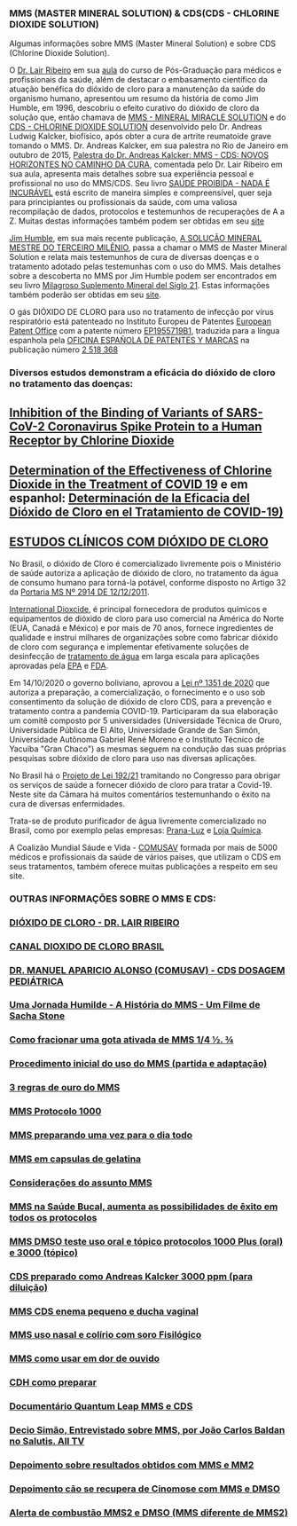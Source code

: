 ### MMS (MASTER MINERAL SOLUTION) & CDS(CDS - CHLORINE DIOXIDE SOLUTION)

Algumas informações sobre MMS (Master Mineral Solution) e sobre CDS (Chlorine Dioxide Solution). 

O [Dr. Lair Ribeiro](https://lairribeiro.com.br/) em sua [aula](https://vimeo.com/591516100) do curso de Pós-Graduação para médicos e profissionais da saúde, além de destacar o embasamento científico da atuação benéfica do dióxido de cloro para a manutenção da saúde do organismo humano, apresentou um resumo da história de como Jim Humble, em 1996, descobriu o efeito curativo do dióxido de cloro  da solução que, então chamava de [MMS - MINERAL MIRACLE SOLUTION](https://www.brighteon.com/87d0d196-eb89-4784-b1c3-013361db4656) e do [CDS - CHLORINE DIOXIDE SOLUTION](https://www.brighteon.com/f333abd4-bf23-4374-bec3-ce08e4994e85) desenvolvido pelo Dr. Andreas Ludwig Kalcker, biofísico, após obter a cura de artrite reumatoide grave tomando o MMS. Dr. Andreas Kalcker, em sua palestra no Rio de Janeiro em outubro de 2015, [Palestra do Dr. Andreas Kalcker: MMS - CDS:  NOVOS HORIZONTES NO CAMINHO DA CURA](https://www.youtube.com/watch?v=vO5AFvsxyrc), comentada pelo Dr. Lair Ribeiro em sua aula, apresenta mais detalhes sobre sua experiência pessoal e profissional no uso do MMS/CDS. Seu livro [SAÚDE PROIBIDA - NADA É INCURÁVEL](https://docero.com.br/doc/se80e01) está escrito de maneira simples e compreensível, quer seja para principiantes ou profissionais da saúde, com uma valiosa recompilação de dados, protocolos e testemunhos de recuperações de A a Z. Muitas destas informações também podem ser obtidas em seu [site](https://andreaskalcker.com/pt/)

[Jim Humble](https://jimhumble.co/), em sua mais recente publicação, [A SOLUÇÃO MINERAL MESTRE DO TERCEIRO MILÊNIO](https://docero.com.br/doc/ssns08s), passa a chamar o MMS de Master Mineral Solution  e  relata mais testemunhos de cura de diversas doenças e o tratamento adotado pelas testemunhas com o uso do MMS. Mais detalhes sobre a descoberta no MMS por Jim Humble podem ser encontrados em seu livro [Milagroso Suplemento Mineral del Siglo 21](http://www.librosmaravillosos.com/milagrososuplementomineraldelsigloXXI/index.html). Estas informações também poderão ser obtidas em seu [site](https://jimhumble.co/).

O gás DIÓXIDO DE CLORO para uso no tratamento de infecção por vírus respiratório está patenteado no Instituto Europeu de Patentes [European Patent Office](https://www.epo.org) com a patente número [EP1955719B1](https://patentimages.storage.googleapis.com/2d/85/b8/d4000ff982031b/EP1955719B1.pdf), traduzida para a língua espanhola pela [OFICINA ESPAÑOLA DE PATENTES Y MARCAS](https://www.oepm.es/es/index.html) na publicação número [2 518 368](https://patentimages.storage.googleapis.com/f0/8f/9b/4356d4bff1c967/ES2518368T3.pdf)

### Diversos estudos demonstram a eficácia do dióxido de cloro no tratamento das doenças: 
## [Inhibition of the Binding of Variants of SARS-CoV-2 Coronavirus Spike Protein to a Human Receptor by Chlorine Dioxide](http://www.remedypublications.com/open-access/inhibition-of-the-binding-of-variants-of-sars-cov-2-coronavirus-spike-7364.pdf)

## [Determination of the Effectiveness of Chlorine Dioxide in the Treatment of COVID 19](https://www.academia.edu/49035123/Determination_of_the_Effectiveness_of_Chlorine_Dioxide_in_the_Treatment_of_COVID_19) e em espanhol: [Determinación de la Eficacia del Dióxido de Cloro en el Tratamiento de COVID-19)](https://www.bibliotecapleyades.net/archivos_pdf/determinación-eficacia-dióxidocloro-covid19.pdf)

## [ESTUDOS CLÍNICOS COM DIÓXIDO DE CLORO](https://andreaskalcker.com/coronavirus/estudio-clinico-con-dioxido-de-cloro.html)

No Brasil, o dióxido de Cloro é comercializado livremente pois o Ministério de saúde autoriza a aplicação de dióxido de cloro, no tratamento da água de consumo humano para torná-la potável, conforme disposto no Artigo 32 da [Portaria MS Nº 2914 DE 12/12/2011](https://www.gov.br/agricultura/pt-br/assuntos/inspecao/produtos-vegetal/legislacao-1/biblioteca-de-normas-vinhos-e-bebidas/portaria-no-2-914-de-12-de-dezembro-de-2011.pdf/@@download/file/portaria-no-2-914-de-12-de-dezembro-de-2011.pdf).

[International Dioxcide](https://idiclo2.com/), é principal fornecedora de produtos químicos e equipamentos de dióxido de cloro para uso comercial na América do Norte (EUA, Canadá e México) e por mais de 70 anos, fornece ingredientes de qualidade e instrui milhares de organizações sobre como fabricar dióxido de cloro com segurança e implementar efetivamente soluções de desinfecção de [tratamento de água](https://www.brighteon.com/889cad0c-e805-4121-9b35-9cd20632da76) em larga escala para aplicações aprovadas pela [EPA](https://www.epa.gov/) e [FDA](https://www.fda.gov/). 

Em 14/10/2020 o governo boliviano, aprovou a [Lei nº 1351 de 2020](https://web.senado.gob.bo/sites/default/files/LEY%20N°1351-2020.PDF) que autoriza a preparação, a comercialização, o fornecimento e o uso sob consentimento da solução de dióxido de cloro CDS, para a prevenção e tratamento contra a pandemia COVID-19. Participaram da sua elaboração um comitê composto por 5 universidades (Universidade Técnica de Oruro, Universidade Pública de El Alto, Universidade Grande de San Simón, Universidade Autônoma Gabriel René Moreno e o Instituto Técnico de Yacuiba "Gran Chaco") as mesmas seguem na condução das suas próprias pesquisas sobre dióxido de cloro para uso nas diversas aplicações.

No Brasil há o [Projeto de Lei 192/21](https://www.camara.leg.br/noticias/728085-PROJETO-OBRIGA-SERVICOS-DE-SAUDE-A-FORNECER-DIOXIDO-DE-CLORO-PARA-TRATAR-A-COVID-19) tramitando no Congresso para obrigar os serviços de saúde a fornecer dióxido de cloro para tratar a Covid-19. Neste site da Câmara há muitos comentários testemunhando o êxito na cura de diversas enfermidades. 

Trata-se de produto purificador de água livremente comercializado no Brasil, como por exemplo pelas empresas: [Prana-Luz](https://www.purificadordeagua.shop) e [Loja Química](https://www.lojaquimica.com.br/kits-kit-mms-clorito-de-sodio-acido-cloridrico).

A Coalizão Mundial Sáude e Vida - [COMUSAV](https://comusav.com/pt/) formada por mais de 5000 médicos e profissionais da saúde de vários paises, que utilizam o CDS em seus tratamentos, também oferece muitas publicações a respeito em seu site. 

### OUTRAS INFORMAÇÕES SOBRE O MMS E CDS:

### [DIÓXIDO DE CLORO - DR. LAIR RIBEIRO](https://www.brighteon.com/c69756e9-4793-47f6-a035-09a3f487b327)

### [CANAL DIOXIDO DE CLORO BRASIL](https://www.brighteon.com/channels/clo2brasil)

### [DR. MANUEL APARICIO ALONSO (COMUSAV) - CDS DOSAGEM PEDIÁTRICA](https://www.brighteon.com/1b5e9399-1c10-48ff-a3eb-174a533976e6)

### [Uma Jornada Humilde - A História do MMS - Um Filme de Sacha Stone](https://rumble.com/ve2lo7-uma-jornada-humilde-a-histria-do-mms-um-filme-de-sacha-stone.html)

### [Como fracionar uma gota ativada de MMS 1/4 ½. ¾](https://rumble.com/ve6zqb-como-fracionar-uma-gota-ativada-de-mms.html)

### [Procedimento inicial do uso do MMS (partida e adaptação)](https://rumble.com/ve6zj3-procedimento-inicial-no-uso-do-mms-partida-e-adaptao.html)

###	[3 regras de ouro do MMS](https://rumble.com/ve6yrl-3-regras-de-ouro-do-mms.html)

### [MMS Protocolo 1000](https://rumble.com/ve70sx-mms-protocolo-1000.html)

### [MMS preparando uma vez para o dia todo](https://rumble.com/ve70in-mms-preparo-nico-para-1-dia.html)

### [MMS em capsulas de gelatina](https://rumble.com/ve66qz-mms-em-capsulas.html)

### [Considerações do assunto MMS](https://rumble.com/ve700b-mms-dicas-e-consideraes-sobre-o-uso.html)

### [MMS na Saúde Bucal, aumenta as possibilidades de êxito em todos os protocolos](https://rumble.com/ve6ylh-mms-sade-bucal.html)

### [MMS DMSO teste uso oral e tópico protocolos 1000 Plus (oral) e 3000 (tópico)](https://rumble.com/ve6y9j-mms-dmso-teste-uso-oral-e-topico.html)

### [CDS preparado como Andreas Kalcker 3000 ppm (para diluição)](https://rumble.com/ve2xr7-cds-preparao-segundo-andreas-kalcker.html) 

### [MMS CDS enema pequeno e ducha vaginal](https://rumble.com/ve6yzx-mms-cds-enema-pequeno-e-ducha-vaginal.html) 

### [MMS uso nasal e colírio com soro Fisilógico](https://rumble.com/ve7g0z-mms-colrio-com-soro-fisiolgico-no-mais-de-1-gota-ativada.html)

### [MMS como usar em dor de ouvido](https://rumble.com/ve7ea7-mms-uso-em-dor-de-ouvido.html)

### [CDH como preparar](https://rumble.com/ve7ea7-mms-uso-em-dor-de-ouvido.html)

### [Documentário Quantum Leap MMS e CDS](https://rumble.com/ve241l-salto-quantico.-a-revoluo-global-da-cura.-quantum-leap.html)

### [Decio Simão, Entrevistado sobre MMS, por João Carlos Baldan no Salutis. All TV](https://rumble.com/ve169n-mms-soluo-mineral-milagrosa-no-salutis-alltv.-entrevista-dcio-simo..html)

### [Depoimento sobre resultados obtidos com MMS e MM2](https://rumble.com/ve23qr-depoimento-uso-mms-e-mms2.html)

### [Depoimento cão se recupera de Cinomose  com MMS e DMSO](https://rumble.com/ve674b-mms-uso-em-animais-cinomose-.html)

### [Alerta de combustão MMS2 e DMSO (MMS diferente de MMS2)](https://rumble.com/ve7fdn-mms2-hipoclorito-de-clcio-e-dmso-alerta.html)
